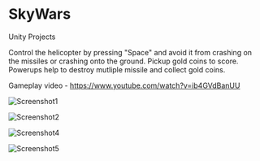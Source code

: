 # SkyWars
Unity Projects

Control the helicopter by pressing "Space" and avoid it from crashing on the missiles or crashing onto the ground. Pickup gold coins to score. Powerups help to destroy mutliple missile and collect gold coins.

Gameplay video - https://www.youtube.com/watch?v=ib4GVdBanUU


![Screenshot1](https://github.com/KoushikaVasudevan/SkyWars/assets/10025387/c5736066-8e63-4265-ac49-79c73fb024c1)


![Screenshot2](https://github.com/KoushikaVasudevan/SkyWars/assets/10025387/3e0f4851-1c6a-4bed-aed2-81e6068ed18e)


![Screenshot4](https://github.com/KoushikaVasudevan/SkyWars/assets/10025387/0f0f7969-3bde-4eef-b142-16f8d113c5cb)


![Screenshot5](https://github.com/KoushikaVasudevan/SkyWars/assets/10025387/e8e46d05-5276-4166-b444-fe94042506b4)

